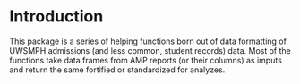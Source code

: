 # Introduction
This package is a series of helping functions born out of data formatting of
UWSMPH admissions (and less common, student records) data. Most of the functions
take data frames from AMP reports (or their columns) as imputs and return the same
fortified or standardized for analyzes.

